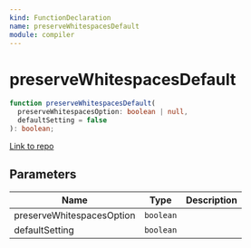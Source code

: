 ```yaml
---
kind: FunctionDeclaration
name: preserveWhitespacesDefault
module: compiler
---
```


# preserveWhitespacesDefault

```ts
function preserveWhitespacesDefault(
  preserveWhitespacesOption: boolean | null,
  defaultSetting = false
): boolean;
```

[Link to repo](https://github.com/timdeschryver/angular/blob/master/packages/compiler/src/config.ts#L44-L47)

## Parameters

| Name                      | Type      | Description |
| ------------------------- | --------- | ----------- |
| preserveWhitespacesOption | `boolean` |             |
| defaultSetting            | `boolean` |             |
